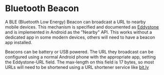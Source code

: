 # Bluetooth Beacon

A BLE (Bluetooth Low Energy) Beacon can broadcast a URL to nearby mobile devices. This mechanism is specified and documented as [Eddystone](https://developers.google.com/beacons/) and is implemented in Android as the "Nearby" API. This works without a dedicated app in some modern devices, others will need to have a beacon app installed.

Beacons can be battery or USB powered. The URL they broadcast can be configured using a normal Android phone with the appropriate app, setting the Eddystone-URL field. The max-length on this field is 17 bytes, so most URLs will need to be shortened using a URL shortener service like [bit.ly](http://bit.ly/)

